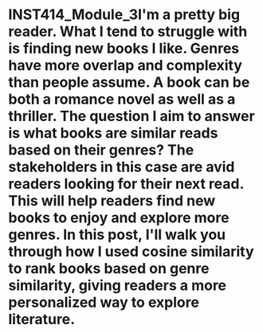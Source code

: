 # INST414_Module_3I'm a pretty big reader. What I tend to struggle with is finding new books I like. Genres have more overlap and complexity than people assume. A book can be both a romance novel as well as a thriller. The question I aim to answer is what books are similar reads based on their genres? The stakeholders in this case are avid readers looking for their next read. This will help readers find new books to enjoy and explore more genres. In this post, I'll walk you through how I used cosine similarity to rank books based on genre similarity, giving readers a more personalized way to explore literature.

